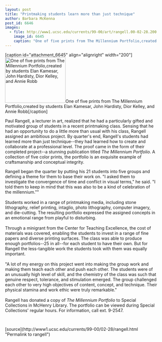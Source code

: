 ```yaml
---
layout: post
title: "Printmaking students learn more than just technique"
author: Barbara McKenna
post_id: 6646
images:
  - file: http://www1.ucsc.edu/currents/99-00/art/rangell.00-02-28.200.jpg
    image_id: 6645
    caption: "One of five prints from The Millennium Portfolio,created by students Elan Kamesar, John Hardisty, Dior Kelley, and Annie Robb"
---
```


[caption id="attachment_6645" align="alignright" width="200"]<a href="http://localhost/mysite/wp-content/uploads/2000/02/rangell.00-02-28.200.jpg"><img class="size-full wp-image-6645" src="http://localhost/mysite/wp-content/uploads/2000/02/rangell.00-02-28.200.jpg" alt="One of five prints from The Millennium Portfolio,created by students Elan Kamesar, John Hardisty, Dior Kelley, and Annie Robb" width="200" height="150" /></a>One of five prints from The Millennium Portfolio,created by students Elan Kamesar, John Hardisty, Dior Kelley, and Annie Robb[/caption]
<p>
  Paul Rangell, a lecturer in art, realized that he had a particularly gifted and motivated group of students in a recent printmaking class. Sensing that he had an opportunity to do a little more than usual with his class, Rangell assigned an ambitious project. By quarter's end, Rangell's students had learned more than just technique--they had learned how to create and collaborate at a professional level. The proof came in the form of their completed project--a stunning publication titled <i>The Millennium Portfolio.</i> A collection of five color prints, the portfolio is an exquisite example of craftsmanship and conceptual integrity.
</p>Rangell began the quarter by putting his 21 students into five groups and defining a theme for them to base their work on. "I asked them to investigate the convergence of time and conflict in visual terms," he said. "I told them to keep in mind that this was also to be a kind of celebration of the millennium.""<br>
<br>
Students worked in a range of printmaking media, including stone lithography, relief printing, intaglio, photo lithography, computer imagery, and die-cutting. The resulting portfolio expressed the assigned concepts in an emotional range from playful to disturbing.<br>
<br>
Through a minigrant from the Center for Teaching Excellence, the cost of materials was covered, enabling the students to invest in a range of fine papers and diverse printing surfaces. The class was able to produce enough portfolios--25 in all--for each student to have their own. But for Rangell the less-tangible work the students took with them was equally important.<br>
<br>
"A lot of my energy on this project went into making the group work and making them teach each other and push each other. The students were of an unusually high level of skill, and the chemistry of the class was such that genuine respect, tolerance, and stimulation emerged. The group challenged each other to very high objectives of content, concept, and technique. Their physical stamina and work ethic were truly remarkable."<br>
<br>
Rangell has donated a copy of <i>The Millennium Portfolio</i> to Special Collections in McHenry Library. The portfolio can be viewed during Special Collections' regular hours. For information, call ext. 9-2547.
<p>
  <br>

</p>
[source](http://www1.ucsc.edu/currents/99-00/02-28/rangell.html "Permalink to rangell")
